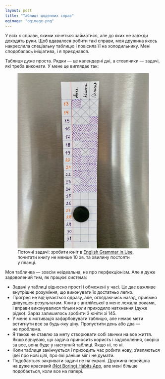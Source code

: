 ```yaml
---
layout: post
title: "Таблиця щоденних справ"
ogimage: "ogimage.png"
---
```


У всіх є справи, якими хочеться займатися, але до яких не завжди доходять руки. Щоб вдавалося робити такі справи, моя дружина якось накреслила спеціальну таблицю і повісила її на холодильнику. Мені сподобалась ініціатива, і я приєднався.

Таблиця дуже проста. Рядки — це календарні дні, а стовпчики — задачі, які треба виконати. У мене це виглядає так:

<figure>
  <img src="/i/blog/everyday-things-table/table.jpeg" alt="Табличка з щоденними справами">
  <figcaption>Поточні задачі: зробити юніт в <a href="https://en.wikipedia.org/wiki/English_Grammar_in_Use">English Grammar in Use</a>, почитати книгу не менше 10 хв. та хвилину постояти у планці.</figcaption>
</figure>

<!-- more -->

Моя табличка — зовсім неідеальна, не про перфекціонізм. Але я дуже задоволений тим, як працює система:
- Задачі у таблиці відносно прості і обмежені у часі. Це дає важливе внутрішнє розуміння, що виконувати їх достатньо легко.
- Прогрес не відчувається одразу, але, оглядаючись назад, приємно дивуєшся результатам. Книга з англійської в мене лежала роками, і вправи виконувалися тільки коли приходило натхнення (дуже рідко). Зараз залишилось зробити 3 юніти зі 145.
- У мене є мотивація зафарбовувати таблицю, але немає мети встигнути все за будь-яку ціну. Пропустити день або два — не проблема.
- Я також не ставлю за мету створювати собі звички на все життя. Якщо відчуваю, що задача приносить користь і задоволення, скоріш за все, вона буде у наступній таблиці. Якщо ні, то ні.
- Коли таблиця закінчується і приходить час робити нову, зʼявляються ідеї про нові цілі, про які раніше міг і не думати.
- Подобається закривати задачі не на екрані. Дружина перейшла на дуже красивий [(Not Boring) Habits App](https://www.andy.works/product/habits), але мені більше подобається, коли все на папері.
